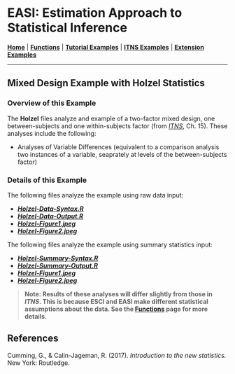 # EASI: Estimation Approach to Statistical Inference

[**Home**](https://github.com/cwendorf/EASI/) | 
[**Functions**](https://github.com/cwendorf/EASI/tree/master/A-Functions) | 
[**Tutorial Examples**](https://github.com/cwendorf/EASI/tree/master/B-TutorialExamples) | 
[**ITNS Examples**](https://github.com/cwendorf/EASI/tree/master/C-ITNSExamples) | 
[**Extension Examples**](https://github.com/cwendorf/EASI/tree/master/D-ExtensionExamples)

---

## Mixed Design Example with Holzel Statistics

### Overview of this Example

The **Holzel** files analyze and example of a two-factor mixed design, one between-subjects and one within-subjects factor (from _[ITNS](https://thenewstatistics.com/itns/ "Introduction to the New Statistics")_, Ch. 15). These analyses include the following:

- Analyses of Variable Differences (equivalent to a comparison analysis two instances of a variable, seaprately at levels of the between-subjects factor)

### Details of this Example

The following files analyze the example using raw data input:

- [**_Holzel-Data-Syntax.R_**](./Holzel-Data-Syntax.R)
- [**_Holzel-Data-Output.R_**](./Holzel-Data-Output.R)
- [**_Holzel-Figure1.jpeg_**](./Holzel-Figure1.jpeg)
- [**_Holzel-Figure2.jpeg_**](./Holzel-Figure2.jpeg)

The following files analyze the example using summary statistics input:

- [**_Holzel-Summary-Syntax.R_**](./Holzel-Summary-Syntax.R)
- [**_Holzel-Summary-Output.R_**](./Holzel-Summary-Output.R)
- [**_Holzel-Figure1.jpeg_**](./Holzel-Figure1.jpeg)
- [**_Holzel-Figure2.jpeg_**](./Holzel-Figure2.jpeg)

> **Note: Results of these analyses will differ slightly from those in _ITNS_. This is because ESCI and EASI make different statistical assumptions about the data. See the [**Functions**](https://github.com/cwendorf/EASI/tree/master/A-Functions) page for more details.**

## References

Cumming, G., & Calin-Jageman, R. (2017). _Introduction to the new statistics._ New York: Routledge.
